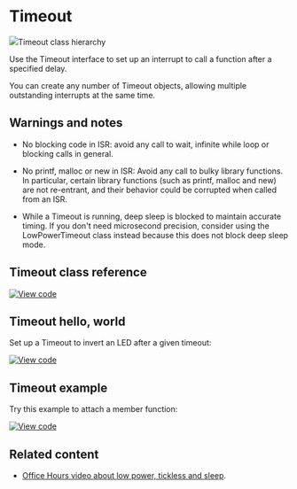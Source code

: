 # Timeout

<span class="images">![](https://os.mbed.com/docs/v5.12/mbed-os-api-doxy/classmbed_1_1_timeout.png)<span>Timeout class hierarchy</span></span>

Use the Timeout interface to set up an interrupt to call a function after a specified delay.

You can create any number of Timeout objects, allowing multiple outstanding interrupts at the same time.

## Warnings and notes

* No blocking code in ISR: avoid any call to wait, infinite while loop or blocking calls in general.

* No printf, malloc or new in ISR: Avoid any call to bulky library functions. In particular, certain library functions (such as printf, malloc and new) are not re-entrant, and their behavior could be corrupted when called from an ISR.

* While a Timeout is running, deep sleep is blocked to maintain accurate timing. If you don't need microsecond precision, consider using the LowPowerTimeout class instead because this does not block deep sleep mode.

## Timeout class reference

[![View code](https://www.mbed.com/embed/?type=library)](https://os.mbed.com/docs/v5.12/mbed-os-api-doxy/classmbed_1_1_timeout.html)

## Timeout hello, world

Set up a Timeout to invert an LED after a given timeout:

[![View code](https://www.mbed.com/embed/?url=https://os.mbed.com/teams/mbed_example/code/Timeout_HelloWorld/)](https://os.mbed.com/teams/mbed_example/code/Timeout_HelloWorld/file/5692f58a7971/main.cpp)

## Timeout example

Try this example to attach a member function:

[![View code](https://www.mbed.com/embed/?url=https://os.mbed.com/teams/mbed_example/code/Timeout_Example/)](https://os.mbed.com/teams/mbed_example/code/Timeout_Example/file/517d40d18f1c/main.cpp)

## Related content

- [Office Hours video about low power, tickless and sleep](https://youtu.be/OFfOlBaegdg?t=669).
